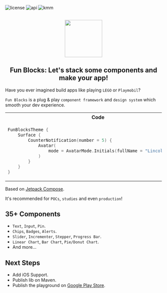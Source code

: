 ![license](https://img.shields.io/badge/license-mit-red?style=for-the-badge)
![api](https://img.shields.io/badge/api-24+-yellow?style=for-the-badge)
![kmm](https://img.shields.io/badge/kmm-%E2%9D%A4-purple?style=for-the-badge)

<div align="center">
<br />
<img width="120" src="https://github.com/LincolnStuart/fun-blocks/assets/8579195/389e592c-d878-4748-8298-94103566cee9"/>
<h2>Fun Blocks: Let's stack some components and make your app!</h2>
</div>

Have you ever imagined build apps like playing `LEGO` or `Playmobil`?

`Fun Blocks` is a plug & play `component framework` and `design system` which smooth your dev experience.

<table>
<tr>
<th> Code </th>
<th> Result </th>
</tr>
<tr>
<td>

```kotlin
FunBlocksTheme {
    Surface {
        CounterNotification(number = 5) {
            Avatar(
                mode = AvatarMode.Initials(fullName = "Lincoln Stuart")
            )
        }
    }
}
```

</td>
<td>
<img width="60" src="https://github.com/LincolnStuart/fun-blocks/assets/8579195/82f4e751-17f4-4693-bbde-9474d902efae" />
</td>
</tr>
</table>

Based on [Jetpack Compose](https://developer.android.com/jetpack/compose).

It's recommended for `POCs`, `studies` and even `production`!

## 35+ Components
- `Text`, `Input`, `Pin`.
- `Chips`, `Badges`, `Alerts`.
- `Slider`, `Incrementer`, `Stepper`, `Progress Bar`.
- `Linear Chart`, `Bar Chart`, `Pie/Donut Chart`.
- And more...


## Next Steps
- Add iOS Support.
- Publish lib on Maven.
- Publish the playground on [Google Play Store](https://play.google.com/).
